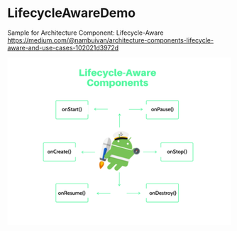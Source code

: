 # LifecycleAwareDemo
Sample for Architecture Component: Lifecycle-Aware
https://medium.com/@nambuivan/architecture-components-lifecycle-aware-and-use-cases-102021d3972d

![alt text](https://github.com/BuiVanNam/LifecycleAwareDemo/blob/master/Lifecycle-Aware%20Components.png)
